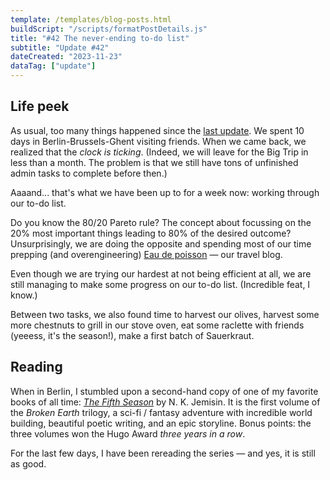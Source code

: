 ```yaml
---
template: /templates/blog-posts.html
buildScript: "/scripts/formatPostDetails.js"
title: "#42 The never-ending to-do list"
subtitle: "Update #42"
dateCreated: "2023-11-23"
dataTag: ["update"]
---
```


## Life peek

As usual, too many things happened since the [last update](/posts/41-chestnut-time/). We spent 10 days in Berlin-Brussels-Ghent visiting friends. When we came back, we realized that the _clock is ticking_. (Indeed, we will leave for the Big Trip in less than a month. The problem is that we still have tons of unfinished admin tasks to complete before then.)

Aaaand... that's what we have been up to for a week now: working through our to-do list.

Do you know the 80/20 Pareto rule? The concept about focussing on the 20% most important things leading to 80% of the desired outcome? Unsurprisingly, we are doing the opposite and spending most of our time prepping (and overengineering) [Eau de poisson](https://eaudepoisson.com) — our travel blog.

Even though we are trying our hardest at not being efficient at all, we are still managing to make some progress on our to-do list. (Incredible feat, I know.)

Between two tasks, we also found time to harvest our olives, harvest some more chestnuts to grill in our stove oven, eat some raclette with friends (yeeess, it's the season!), make a first batch of Sauerkraut.

## Reading

When in Berlin, I stumbled upon a second-hand copy of one of my favorite books of all time: <cite><a href="https://openlibrary.org/works/OL17363125W/The_Fifth_Season">The Fifth Season</a></cite> by N. K. Jemisin. It is the first volume of the <cite>Broken Earth</cite> trilogy, a sci-fi / fantasy adventure with incredible world building, beautiful poetic writing, and an epic storyline. Bonus points: the three volumes won the Hugo Award _three years in a row_.

For the last few days, I have been rereading the series — and yes, it is still as good.
